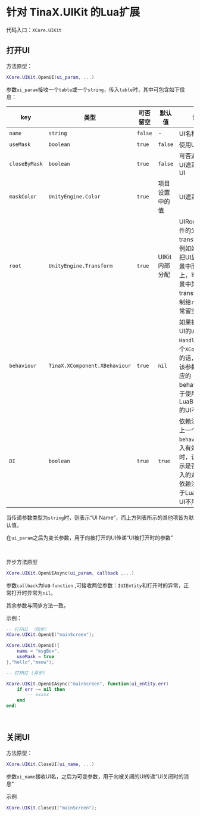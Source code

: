 # 针对 TinaX.UIKit 的Lua扩展

代码入口：`XCore.UIKit`

## 打开UI

方法原型：
``` lua
XCore.UIKit.OpenUI(ui_param, ...)
```


参数`ui_param`接收一个`table`或一个`string`，传入`table`时，其中可包含如下信息：

| key | 类型 | 可否留空 | 默认值 | 说明 | 
|----|-------|----------|------|-------|
| `name` | `string` | `false` | - | UI名称 |
| `useMask` | `boolean` | `true`| `false` | 使用UI遮罩 |
| `closeByMask` | `boolean` | `true`|`false`|可否通过点击UI遮罩来关闭UI |
|`maskColor`|`UnityEngine.Color`|`true`|项目设置中的值 | UI遮罩的颜色 |
| `root`|`UnityEngine.Transform`|`true`| UIKit内部分配 | UIRoot, UI文件的父transform，例如如果希望把UI显示在场景中而非屏幕上，可以将场景中某个点的transform复制给`root`。通常留空 |
| `behaviour` | `TinaX.XComponent.XBehaviour` | `true` | `nil` | 如果被打开的UI的`UI Handler`是一个`XComponent`的话，可通过该参数传递对应的behaviour. 对于使用LuaBehaviour的UI不用管 |
| `DI` | `boolean` | `true` | `true` | 依赖注入，在上一个参数`behaviour`传入有效的对象时，该参数表示是否要对传入的对象进行依赖注入。对于Lua管理的UI不用管|

当传递参数类型为`string`时，则表示“UI Name”，而上方列表所示的其他项皆为默认值。

在`ui_param`之后为变长参数，用于向被打开的UI传递“UI被打开时的参数”

<br>

异步方法原型

``` lua
XCore.UIKit.OpenUIAsync(ui_param, callback ,...)
```

参数`callback`为lua `function` ,可接收两位参数：`IUIEntity`和打开时的异常，正常打开时异常为`nil`。

其余参数与同步方法一致。

示例：

``` lua
-- 打开UI （同步）
XCore.UIKit.OpenUI("mainScreen");

XCore.UIKit.OpenUI({
    name = "msgBox",
    useMask = true
},"hello","meow");

-- 打开UI (异步)

XCore.UIKit.OpenUIAsync("mainScreen", function(ui_entity,err)
    if err ~= nil then 
        -- xxxxx
    end 
end)

```

<br>

## 关闭UI

方法原型：
``` lua
XCore.UIKit.CloseUI(ui_name, ...)
```

参数`ui_name`接收UI名，之后为可变参数，用于向被关闭的UI传递“UI关闭时的消息”

示例

``` lua
XCore.UIKit.CloseUI("mainScreen");
```